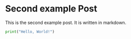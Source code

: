 # Second example Post

This is the second example post. It is written in markdown.

```python
print("Hello, World!")
```
